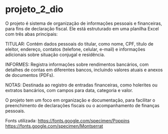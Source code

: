 # projeto_2_dio

O projeto é sistema de organização de informações pessoais e financeiras, para fins de declaração fiscal. Ele está estruturado em uma planilha Excel com três abas principais:

TITULAR: Contém dados pessoais do titular, como nome, CPF, título de eleitor, endereço, contatos (telefone, celular, e-mail) e informações adicionais sobre situação conjugal e residência.

INFORMES: Registra informações sobre rendimentos bancários, com detalhes de contas em diferentes bancos, incluindo valores atuais e anexos de documentos (PDFs). 

NOTAS: Destinada ao registro de entradas financeiras, como holerites ou extratos bancários, com campos para data, categoria e valor.


O projeto tem um foco em organização e documentação, para facilitar o preenchimento de declarações fiscais ou o acompanhamento de finanças pessoais. 

Fonts utilizada:
https://fonts.google.com/specimen/Poppins
https://fonts.google.com/specimen/Montserrat
